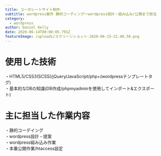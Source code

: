 ```yaml
---
title: コーポレートサイト制作
subtitle: wordpress案件 静的コーディング〜wordpress設計・組み込み/公開まで担当
category:
  - wordpress
author: Daniel Kelly
date: 2020-06-14T08:08:05.791Z
featureImage: /uploads/スクリーンショット-2020-06-15-22.40.58.png
---
```

# 使用した技術
・HTML5/CSS3(SCSS)/jQuery/JavaScript/php+(wordpressテンプレートタグ)  
・基本的なDBの知識(DB作成/phpmyadminを使用してインポート&エクスポート)  

# 主に担当した作業内容
・静的コーデイング  
・wordpress設計・提案  
・wordpress組み込み作業  
・本番公開作業/htaccess設定
